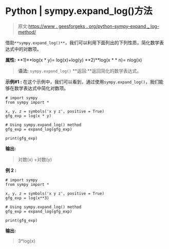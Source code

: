 # Python | sympy.expand_log()方法

> 原文:[https://www . geesforgeks . org/python-sympy-expand _ log-method/](https://www.geeksforgeeks.org/python-sympy-expand_log-method/)

借助`**sympy.expand_log()**`，我们可以利用下面列出的下列性质，简化数学表达式中的对数项。

**属性:**
**1)**log(x * y)= log(x)+log(y)
**2)**log(x * * n)= nlog(x)

> **语法:** `sympy.expand_log()`
> **返回:**返回简化的数学表达式。

**示例#1 :**
在这个示例中，我们可以看到，通过使用`sympy.expand_log()`，我们能够在数学表达式中简化对数项。

```
# import sympy
from sympy import * 

x, y, z = symbols('x y z', positive = True)
gfg_exp = log(x * y)

# Using sympy.expand_log() method
gfg_exp = expand_log(gfg_exp)

print(gfg_exp)
```

**输出:**

> 对数(x) +对数(y)

**例 2 :**

```
# import sympy
from sympy import * 

x, y, z = symbols('x y z', positive = True)
gfg_exp = log(x**3)

# Using sympy.expand_log() method
gfg_exp = expand_log(gfg_exp)

print(gfg_exp)
```

**输出:**

> 3*log(x)